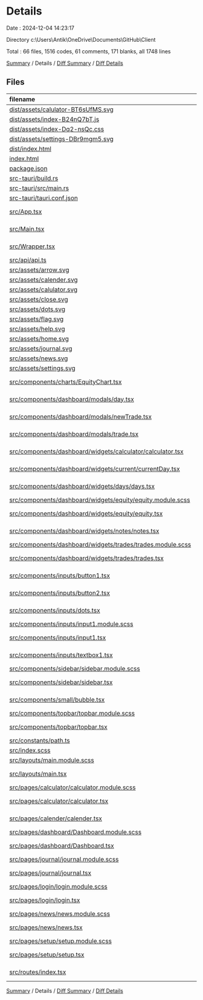# Details

Date : 2024-12-04 14:23:17

Directory c:\\Users\\Antik\\OneDrive\\Documents\\GitHub\\Client

Total : 66 files,  1516 codes, 61 comments, 171 blanks, all 1748 lines

[Summary](results.md) / Details / [Diff Summary](diff.md) / [Diff Details](diff-details.md)

## Files
| filename | language | code | comment | blank | total |
| :--- | :--- | ---: | ---: | ---: | ---: |
| [dist/assets/calulator-BT6sUfMS.svg](/dist/assets/calulator-BT6sUfMS.svg) | XML | 3 | 0 | 1 | 4 |
| [dist/assets/index-B24nQ7bT.js](/dist/assets/index-B24nQ7bT.js) | JavaScript | 41 | 52 | 1 | 94 |
| [dist/assets/index-Dq2-nsQc.css](/dist/assets/index-Dq2-nsQc.css) | CSS | 1 | 0 | 1 | 2 |
| [dist/assets/settings-DBr9mgm5.svg](/dist/assets/settings-DBr9mgm5.svg) | XML | 3 | 0 | 1 | 4 |
| [dist/index.html](/dist/index.html) | HTML | 13 | 0 | 3 | 16 |
| [index.html](/index.html) | HTML | 12 | 0 | 2 | 14 |
| [package.json](/package.json) | JSON | 37 | 0 | 1 | 38 |
| [src-tauri/build.rs](/src-tauri/build.rs) | Rust | 3 | 0 | 1 | 4 |
| [src-tauri/src/main.rs](/src-tauri/src/main.rs) | Rust | 6 | 2 | 3 | 11 |
| [src-tauri/tauri.conf.json](/src-tauri/tauri.conf.json) | JSON | 45 | 0 | 1 | 46 |
| [src/App.tsx](/src/App.tsx) | TypeScript JSX | 12 | 0 | 5 | 17 |
| [src/Main.tsx](/src/Main.tsx) | TypeScript JSX | 16 | 0 | 3 | 19 |
| [src/Wrapper.tsx](/src/Wrapper.tsx) | TypeScript JSX | 12 | 0 | 2 | 14 |
| [src/api/api.ts](/src/api/api.ts) | TypeScript | 55 | 0 | 4 | 59 |
| [src/assets/arrow.svg](/src/assets/arrow.svg) | XML | 3 | 0 | 1 | 4 |
| [src/assets/calender.svg](/src/assets/calender.svg) | XML | 3 | 0 | 1 | 4 |
| [src/assets/calulator.svg](/src/assets/calulator.svg) | XML | 3 | 0 | 1 | 4 |
| [src/assets/close.svg](/src/assets/close.svg) | XML | 3 | 0 | 1 | 4 |
| [src/assets/dots.svg](/src/assets/dots.svg) | XML | 3 | 0 | 1 | 4 |
| [src/assets/flag.svg](/src/assets/flag.svg) | XML | 3 | 0 | 1 | 4 |
| [src/assets/help.svg](/src/assets/help.svg) | XML | 3 | 0 | 1 | 4 |
| [src/assets/home.svg](/src/assets/home.svg) | XML | 3 | 0 | 1 | 4 |
| [src/assets/journal.svg](/src/assets/journal.svg) | XML | 3 | 0 | 1 | 4 |
| [src/assets/news.svg](/src/assets/news.svg) | XML | 4 | 0 | 1 | 5 |
| [src/assets/settings.svg](/src/assets/settings.svg) | XML | 3 | 0 | 1 | 4 |
| [src/components/charts/EquityChart.tsx](/src/components/charts/EquityChart.tsx) | TypeScript JSX | 115 | 1 | 12 | 128 |
| [src/components/dashboard/modals/day.tsx](/src/components/dashboard/modals/day.tsx) | TypeScript JSX | 18 | 0 | 2 | 20 |
| [src/components/dashboard/modals/newTrade.tsx](/src/components/dashboard/modals/newTrade.tsx) | TypeScript JSX | 110 | 0 | 5 | 115 |
| [src/components/dashboard/modals/trade.tsx](/src/components/dashboard/modals/trade.tsx) | TypeScript JSX | 18 | 0 | 2 | 20 |
| [src/components/dashboard/widgets/calculator/calculator.tsx](/src/components/dashboard/widgets/calculator/calculator.tsx) | TypeScript JSX | 7 | 0 | 1 | 8 |
| [src/components/dashboard/widgets/current/currentDay.tsx](/src/components/dashboard/widgets/current/currentDay.tsx) | TypeScript JSX | 22 | 0 | 2 | 24 |
| [src/components/dashboard/widgets/days/days.tsx](/src/components/dashboard/widgets/days/days.tsx) | TypeScript JSX | 107 | 0 | 9 | 116 |
| [src/components/dashboard/widgets/equity/equity.module.scss](/src/components/dashboard/widgets/equity/equity.module.scss) | SCSS | 21 | 0 | 3 | 24 |
| [src/components/dashboard/widgets/equity/equity.tsx](/src/components/dashboard/widgets/equity/equity.tsx) | TypeScript JSX | 21 | 0 | 3 | 24 |
| [src/components/dashboard/widgets/notes/notes.tsx](/src/components/dashboard/widgets/notes/notes.tsx) | TypeScript JSX | 23 | 0 | 2 | 25 |
| [src/components/dashboard/widgets/trades/trades.module.scss](/src/components/dashboard/widgets/trades/trades.module.scss) | SCSS | 3 | 0 | 1 | 4 |
| [src/components/dashboard/widgets/trades/trades.tsx](/src/components/dashboard/widgets/trades/trades.tsx) | TypeScript JSX | 105 | 0 | 9 | 114 |
| [src/components/inputs/button1.tsx](/src/components/inputs/button1.tsx) | TypeScript JSX | 8 | 0 | 1 | 9 |
| [src/components/inputs/button2.tsx](/src/components/inputs/button2.tsx) | TypeScript JSX | 7 | 0 | 1 | 8 |
| [src/components/inputs/dots.tsx](/src/components/inputs/dots.tsx) | TypeScript JSX | 8 | 0 | 2 | 10 |
| [src/components/inputs/input1.module.scss](/src/components/inputs/input1.module.scss) | SCSS | 5 | 0 | 0 | 5 |
| [src/components/inputs/input1.tsx](/src/components/inputs/input1.tsx) | TypeScript JSX | 23 | 0 | 3 | 26 |
| [src/components/inputs/textbox1.tsx](/src/components/inputs/textbox1.tsx) | TypeScript JSX | 24 | 0 | 3 | 27 |
| [src/components/sidebar/sidebar.module.scss](/src/components/sidebar/sidebar.module.scss) | SCSS | 23 | 0 | 6 | 29 |
| [src/components/sidebar/sidebar.tsx](/src/components/sidebar/sidebar.tsx) | TypeScript JSX | 61 | 0 | 5 | 66 |
| [src/components/small/bubble.tsx](/src/components/small/bubble.tsx) | TypeScript JSX | 17 | 0 | 4 | 21 |
| [src/components/topbar/topbar.module.scss](/src/components/topbar/topbar.module.scss) | SCSS | 22 | 0 | 3 | 25 |
| [src/components/topbar/topbar.tsx](/src/components/topbar/topbar.tsx) | TypeScript JSX | 72 | 0 | 7 | 79 |
| [src/constants/path.ts](/src/constants/path.ts) | TypeScript | 10 | 0 | 1 | 11 |
| [src/index.scss](/src/index.scss) | SCSS | 24 | 0 | 3 | 27 |
| [src/layouts/main.module.scss](/src/layouts/main.module.scss) | SCSS | 12 | 0 | 3 | 15 |
| [src/layouts/main.tsx](/src/layouts/main.tsx) | TypeScript JSX | 26 | 0 | 2 | 28 |
| [src/pages/calculator/calculator.module.scss](/src/pages/calculator/calculator.module.scss) | SCSS | 0 | 0 | 1 | 1 |
| [src/pages/calculator/calculator.tsx](/src/pages/calculator/calculator.tsx) | TypeScript JSX | 8 | 0 | 2 | 10 |
| [src/pages/calender/calender.tsx](/src/pages/calender/calender.tsx) | TypeScript JSX | 6 | 0 | 0 | 6 |
| [src/pages/dashboard/Dashboard.module.scss](/src/pages/dashboard/Dashboard.module.scss) | SCSS | 3 | 0 | 1 | 4 |
| [src/pages/dashboard/Dashboard.tsx](/src/pages/dashboard/Dashboard.tsx) | TypeScript JSX | 38 | 6 | 4 | 48 |
| [src/pages/journal/journal.module.scss](/src/pages/journal/journal.module.scss) | SCSS | 0 | 0 | 1 | 1 |
| [src/pages/journal/journal.tsx](/src/pages/journal/journal.tsx) | TypeScript JSX | 8 | 0 | 2 | 10 |
| [src/pages/login/login.module.scss](/src/pages/login/login.module.scss) | SCSS | 3 | 0 | 0 | 3 |
| [src/pages/login/login.tsx](/src/pages/login/login.tsx) | TypeScript JSX | 65 | 0 | 6 | 71 |
| [src/pages/news/news.module.scss](/src/pages/news/news.module.scss) | SCSS | 0 | 0 | 1 | 1 |
| [src/pages/news/news.tsx](/src/pages/news/news.tsx) | TypeScript JSX | 8 | 0 | 2 | 10 |
| [src/pages/setup/setup.module.scss](/src/pages/setup/setup.module.scss) | SCSS | 0 | 0 | 1 | 1 |
| [src/pages/setup/setup.tsx](/src/pages/setup/setup.tsx) | TypeScript JSX | 130 | 0 | 13 | 143 |
| [src/routes/index.tsx](/src/routes/index.tsx) | TypeScript JSX | 42 | 0 | 2 | 44 |

[Summary](results.md) / Details / [Diff Summary](diff.md) / [Diff Details](diff-details.md)